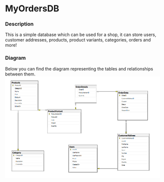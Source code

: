 # MyOrdersDB
### Description 
This is a simple database which can be used for a shop, it can store users, customer addresses, products, product variants, categories, orders and more!
### Diagram 
Below you can find the diagram representing the tables and relationships between them. 
![Database Diagram](Images/Diagrams/DatabaseDiagram.png)
